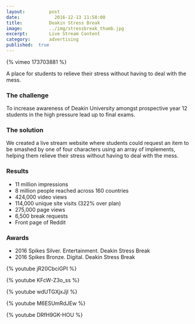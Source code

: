 ```yaml
---
layout:			post
date:			  2016-12-13 11:58:00
title:			Deakin Stress Break
image:			../img/stressbreak_thumb.jpg
excerpt:		Live Stream Content
category:		advertising
published:	true
---
```


{% vimeo 173703881 %}

A place for students to relieve their stress without having to deal with the mess.

### The challenge ###

To increase awareness of Deakin University amongst prospective year 12 students in the high pressure lead up to final exams.

### The solution ###

We created a live stream website where students could request an item to be smashed by one of four characters using an array of implements, helping them relieve their stress without having to deal with the mess.

### Results ###

* 11 million impressions* 8 million people reached across 160 countries* 424,000 video views* 114,000 unique site visits (322% over plan)* 275,000 page views* 6,500 break requests* Front page of Reddit

### Awards ###

* 2016 Spikes Silver. Entertainment. Deakin Stress Break
* 2016 Spikes Bronze. Digital. Deakin Stress Break

{% youtube jR20CbciGPI %}

{% youtube KFcW-Z3o_ss %}

{% youtube wdUTGXjxJjI %}

{% youtube M6ESUmRdJEw %}

{% youtube DRfH9GK-HOU %}
